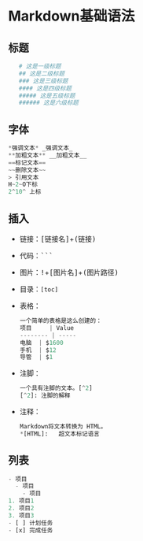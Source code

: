 # Markdown基础语法

## 标题

```python
   # 这是一级标题
   ## 这是二级标题
   ### 这是三级标题
   #### 这是四级标题
   ##### 这是五级标题
   ###### 这是六级标题
```

## 字体

```python
*强调文本* _强调文本_
**加粗文本** __加粗文本__
==标记文本==
~~删除文本~~
> 引用文本
H~2~O下标
2^10^ 上标
```

## 插入

- 链接：<kbd>[链接名]</kbd>+<kbd>(链接)</kbd>

- 代码：<kbd>```</kbd>

- 图片：<kbd>!</kbd>+<kbd>[图片名]</kbd>+<kbd>(图片路径)</kbd>

- 目录：`[toc]`

- 表格：

  ```python
  一个简单的表格是这么创建的：
  项目     | Value
  -------- | -----
  电脑  | $1600
  手机  | $12
  导管  | $1
  ```

- 注脚：

  ```python
  一个具有注脚的文本。[^2]
  [^2]: 注脚的解释
  ```

- 注释：

  ```python
  Markdown将文本转换为 HTML。
  *[HTML]:   超文本标记语言
  ```

## 列表

```python
- 项目
  - 项目
    - 项目
1. 项目1
2. 项目2
3. 项目3
- [ ] 计划任务
- [x] 完成任务
```

